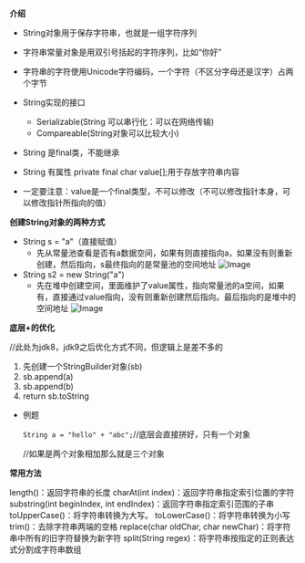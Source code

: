 ﻿**介绍**

- String对象用于保存字符串，也就是一组字符序列
- 字符串常量对象是用双引号括起的字符序列，比如“你好”
- 字符串的字符使用Unicode字符编码，一个字符（不区分字母还是汉字）占两个字节
- String实现的接口
    - Serializable(String 可以串行化：可以在网络传输)
    - Compareable(String对象可以比较大小)

- String 是final类，不能继承
- String 有属性 private final char value[];用于存放字符串内容
- 一定要注意：value是一个final类型，不可以修改（不可以修改指针本身，可以修改指针所指向的值）

**创建String对象的两种方式**

- String s = "a"（直接赋值）
	- 先从常量池查看是否有a数据空间，如果有则直接指向a，如果没有则重新创建，然后指向，s最终指向的是常量池的空间地址
![Image](img1.png)
- String s2 = new String("a")
	- 先在堆中创建空间，里面维护了value属性，指向常量池的a空间，如果有，直接通过value指向，没有则重新创建然后指向。最后指向的是堆中的空间地址
![Image](img2.png)

**底层+的优化**

//此处为jdk8，jdk9之后优化方式不同，但逻辑上是差不多的

1. 先创建一个StringBuilder对象(sb)
2. sb.append(a)
3. sb.append(b)
4. return sb.toString

- 例题

	`String a = "hello" + "abc";`//底层会直接拼好，只有一个对象

	//如果是两个对象相加那么就是三个对象

**常用方法**

length()：返回字符串的长度
charAt(int index)：返回字符串指定索引位置的字符
substring(int beginIndex, int endIndex)：返回字符串指定索引范围的子串
toUpperCase()：将字符串转换为大写。
toLowerCase()：将字符串转换为小写
trim()：去除字符串两端的空格
replace(char oldChar, char newChar)：将字符串中所有的旧字符替换为新字符
split(String regex)：将字符串按指定的正则表达式分割成字符串数组
